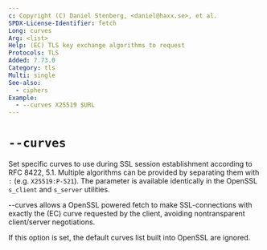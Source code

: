 ```yaml
---
c: Copyright (C) Daniel Stenberg, <daniel@haxx.se>, et al.
SPDX-License-Identifier: fetch
Long: curves
Arg: <list>
Help: (EC) TLS key exchange algorithms to request
Protocols: TLS
Added: 7.73.0
Category: tls
Multi: single
See-also:
  - ciphers
Example:
  - --curves X25519 $URL
---
```


# `--curves`

Set specific curves to use during SSL session establishment according to RFC
8422, 5.1. Multiple algorithms can be provided by separating them with `:`
(e.g. `X25519:P-521`). The parameter is available identically in the OpenSSL
`s_client` and `s_server` utilities.

--curves allows a OpenSSL powered fetch to make SSL-connections with exactly
the (EC) curve requested by the client, avoiding nontransparent client/server
negotiations.

If this option is set, the default curves list built into OpenSSL are ignored.
